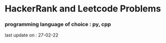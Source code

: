 # HackerRank and Leetcode Problems 

### programming language of choice : py, cpp

last update on : 27-02-22
